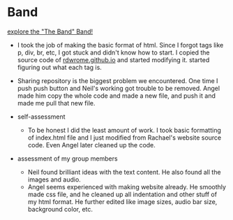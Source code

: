 # Band

[explore the "The Band" Band!](https://oldshoes3.github.io/)

- I took the job of making the basic format of html. Since I forgot tags like p, div, br, etc, I got stuck and didn't know how to start. I copied the source code of [rdwrome.github.io](rdwrome.github.io) and started modifying it. started figuring out what each tag is.

- Sharing repository is the biggest problem we encountered. One time I push push button and Neil's working got trouble to be removed. Angel made him copy the whole code and made a new file, and push it and made me pull that new file.

- self-assessment
    - To be honest I did the least amount of work. I took basic formatting of index.html file and I just modified from Rachael's website source code. Even Angel later cleaned up the code.

- assessment of my group members
    - Neil found brilliant ideas with the text content. He also found all the images and audio.
    - Angel seems experienced with making website already. He smoothly made css file, and he cleaned up all indentation and other stuff of my html format. He further edited like image sizes, audio bar size, background color, etc.